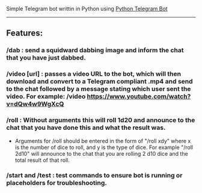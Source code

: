 Simple Telegram bot writtin in Python using [Python Telegram Bot](https://github.com/python-telegram-bot/python-telegram-bot)

---

## Features:
### /dab : send a squidward dabbing image and inform the chat that you have just dabbed.
### /video [url] : passes a video URL to the bot, which will then download and convert to a Telegram compliant .mp4 and send to the chat followed by a message stating which user sent the video. For example: /video https://www.youtube.com/watch?v=dQw4w9WgXcQ
### /roll : Without arguments this will roll 1d20 and announce to the chat that you have done this and what the result was.
* Arguments for /roll should be entered in the form of "/roll xdy" where x is the number of dice to roll, and y is the type of dice. For example "/roll 2d10" will announce to the chat that you are rolling 2 d10 dice and the total result of that roll.

### /start and /test : test commands to ensure bot is running or placeholders for troubleshooting.